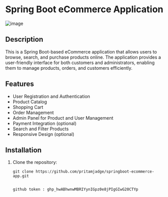 # Spring Boot eCommerce Application

![image](https://github.com/pritamjadge/springboot-ecommerce-app/assets/54236961/5028e561-8087-40ce-a5d2-57fadad6d952)


## Description

This is a Spring Boot-based eCommerce application that allows users to browse, search, and purchase products online. The application provides a user-friendly interface for both customers and administrators, enabling them to manage products, orders, and customers efficiently.

## Features

- User Registration and Authentication
- Product Catalog
- Shopping Cart
- Order Management
- Admin Panel for Product and User Management
- Payment Integration (optional)
- Search and Filter Products
- Responsive Design (optional)

## Installation

1. Clone the repository:

   ```shell
   git clone https://github.com/pritamjadge/springboot-ecommerce-app.git


   github token : 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

